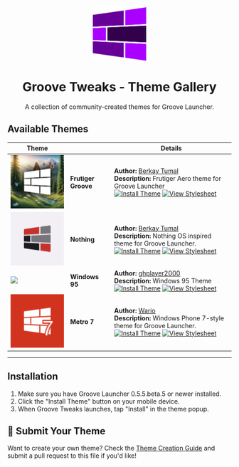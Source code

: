 <div align="center">
  <img src="www/assets/navbar/b2.png" width="120">
  <h1>Groove Tweaks - Theme Gallery</h1>
  <p>A collection of community-created themes for Groove Launcher.</p>
</div>

## Available Themes

| Theme | | Details |
|-|-|-|
| <img src="themes/frutiger/icon.webp" width="200"> | **Frutiger Groove** | **Author:** [Berkay Tumal](https://github.com/berkaytumal) <br> **Description:** Frutiger Aero theme for Groove Launcher <br> [![Install Theme](https://img.shields.io/badge/install-AA00FF?style=for-the-badge)](https://groovelauncher.org/redirect?url=groove:?installStyle=https://cdn.jsdelivr.net/gh/groovelauncher/GrooveLauncher@main/themes/frutiger/style.css) [![View Stylesheet](https://img.shields.io/badge/view-green?style=for-the-badge)](https://raw.githubusercontent.com/groovelauncher/GrooveLauncher/refs/heads/main/themes/frutiger/style.css) |
| <img src="themes/nothing/icon.webp" width="200"> | **Nothing**       | **Author:** [Berkay Tumal](https://github.com/berkaytumal) <br> **Description:** Nothing OS inspired theme for Groove Launcher. <br> [![Install Theme](https://img.shields.io/badge/install-AA00FF?style=for-the-badge)](https://groovelauncher.org/redirect?url=groove:?installStyle=https%3A%2F%2Fgist.githubusercontent.com%2Fberkaytumal%2Ff1085044769f02646f4ca2f2a7303515%2Fraw%2Fd85baeddf2e541da54578715628be31e127ad9b6%2Fnothing-0.5.3.css) [![View Stylesheet](https://img.shields.io/badge/view-green?style=for-the-badge)](https://gist.githubusercontent.com/berkaytumal/f1085044769f02646f4ca2f2a7303515/raw/d85baeddf2e541da54578715628be31e127ad9b6/nothing-0.5.3.css) |
| <img src="https://ghplayer2000.github.io/gh-groove-themes/w95.png" width="200"> | **Windows 95**       | **Author:** [ghplayer2000](https://github.com/ghplayer2000) <br> **Description:** Windows 95 Theme <br> [![Install Theme](https://img.shields.io/badge/install-AA00FF?style=for-the-badge)](https://groovelauncher.org/redirect?url=groove:?installStyle=https%3A%2F%2Fghplayer2000.github.io%2Fgh-groove-themes%2Fw95.css) [![View Stylesheet](https://img.shields.io/badge/view-green?style=for-the-badge)](https://ghplayer2000.github.io/gh-groove-themes/w95.css) |
| <img src="https://raw.githubusercontent.com/WarioGithub/Metro-7/refs/heads/main/groove%207.webp" width="200"> | **Metro 7**       | **Author:** [Wario](https://wariowareneocities.neocities.org) <br> **Description:** Windows Phone 7-style theme for Groove Launcher. <br> [![Install Theme](https://img.shields.io/badge/install-AA00FF?style=for-the-badge)](https://groovelauncher.org/redirect?url=groove:?installStyle=https%3A%2F%2Fraw.githubusercontent.com%2FWarioGithub%2FMetro-7%2Frefs%2Fheads%2Fmain%2Fmetro_7.css) [![View Stylesheet](https://img.shields.io/badge/view-green?style=for-the-badge)](https://raw.githubusercontent.com/WarioGithub/Metro-7/refs/heads/main/metro_7.css) |

---

## Installation

1. Make sure you have Groove Launcher 0.5.5.beta.5 or newer installed.
2. Click the "Install Theme" button on your mobile device.
3. When Groove Tweaks launches, tap "Install" in the theme popup.

## 🎨 Submit Your Theme

Want to create your own theme? Check the [Theme Creation Guide](./README.md#writing-styles) and submit a pull request to this file if you'd like!